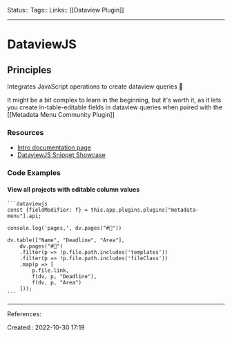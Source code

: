 Status:: 
Tags:: 
Links:: [[Dataview Plugin]]
___
# DataviewJS
## Principles
Integrates JavaScript operations to create dataview queries 🤯

It might be a bit complex to learn in the beginning, but it's worth it, as it lets you create in-table-editable fields in dataview queries when paired with the [[Metadata Menu Community Plugin]]
### Resources
- [Intro documentation page](https://blacksmithgu.github.io/obsidian-dataview/queries/dql-js-inline/)
- [DataviewJS Snippet Showcase](https://forum.obsidian.md/t/dataviewjs-snippet-showcase/17847)
### Code Examples
#### View all projects with editable column values
````
```dataviewjs
const {fieldModifier: f} = this.app.plugins.plugins["metadata-menu"].api;

console.log('pages,', dv.pages("#🚧"))

dv.table(["Name", "Deadline", "Area"],
	dv.pages("#🚧")
	.filter(p => !p.file.path.includes('templates'))
	.filter(p => !p.file.path.includes('fileClass'))
	.map(p => [
		p.file.link,
		f(dv, p, "Deadline"),
		f(dv, p, "Area")
	]));
```
````
___
References:

Created:: 2022-10-30 17:19